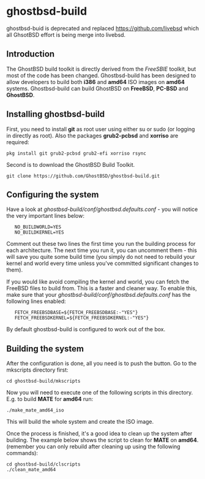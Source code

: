 ghostbsd-build
==============
ghostbsd-buid is deprecated and replaced https://github.com/livebsd which all GhsotBSD effort is being merge into livebsd.

## Introduction
The GhostBSD build toolkit is directly derived from the _FreeSBIE_ toolkit, but most of the code has been changed. Ghostbsd-build has been 
designed to allow developers to build both __i386__ and __amd64__ ISO images on __amd64__ systems. Ghostbsd-build can build GhostBSD on 
__FreeBSD__, __PC-BSD__ and __GhostBSD__.
## Installing ghostbsd-build
First, you need to install __git__ as root user using either su or sudo (or logging in directly as root). Also the packages __grub2-pcbsd__ 
and __xorriso__ are required:
```
pkg install git grub2-pcbsd grub2-efi xorriso rsync
```
Second is to download the GhostBSD Build Toolkit.
```
git clone https://github.com/GhostBSD/ghostbsd-build.git
```

## Configuring the system

Have a look at _ghostbsd-build/conf/ghostbsd.defaults.conf_ - you will notice the very important lines below:
```
   NO_BUILDWORLD=YES
   NO_BUILDKERNEL=YES
```

Comment out these two lines the first time you run the building process for each architecture. The next time you run it, 
you can uncomment them - this will save you quite some build time (you simply do not need to rebuild your kernel and world every time 
unless you've committed significant changes to them).

If you would like avoid compiling the kernel and world, you can fetch the FreeBSD files to build from. This is a faster and cleaner way. 
To enable this, make sure that your _ghostbsd-build/conf/ghostbsd.defaults.conf_ has the following lines enabled:
```
   FETCH_FREEBSDBASE=${FETCH_FREEBSDBASE:-"YES"}
   FETCH_FREEBSDKERNEL=${FETCH_FREEBSDKERNEL:-"YES"}
```
By default ghostbsd-build is configured to work out of the box.

## Building the system

After the configuration is done, all you need is to push the button. Go to the mkscripts directory first:
```
cd ghostbsd-build/mkscripts
```   
Now you will need to execute one of the following scripts in this directory. E.g. to build __MATE__ for __amd64__ run:
```
./make_mate_amd64_iso
```
This will build the whole system and create the ISO image. 

Once the process is finished, it's a good idea to clean up the system after building. The example below shows the script to clean for __MATE__ on __amd64__. 
(remember you can only rebuild after cleaning up using the following commands):
```
cd ghostbsd-build/clscripts
./clean_mate_amd64
```
